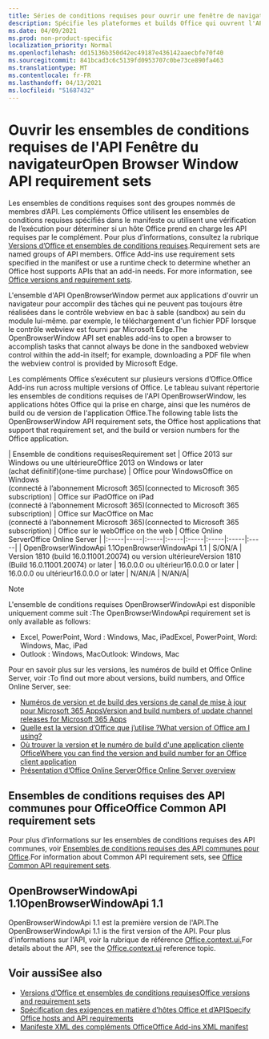 ```yaml
---
title: Séries de conditions requises pour ouvrir une fenêtre de navigateur
description: Spécifie les plateformes et builds Office qui ouvrent l'API openBrowserWindow.
ms.date: 04/09/2021
ms.prod: non-product-specific
localization_priority: Normal
ms.openlocfilehash: dd15136b350d42ec49187e436142aaecbfe70f40
ms.sourcegitcommit: 841bcad3c6c5139fd0953707c0be73ce890fa463
ms.translationtype: MT
ms.contentlocale: fr-FR
ms.lasthandoff: 04/13/2021
ms.locfileid: "51687432"
---
```

# <a name="open-browser-window-api-requirement-sets"></a><span data-ttu-id="343b3-103">Ouvrir les ensembles de conditions requises de l'API Fenêtre du navigateur</span><span class="sxs-lookup"><span data-stu-id="343b3-103">Open Browser Window API requirement sets</span></span>

<span data-ttu-id="343b3-p101">Les ensembles de conditions requises sont des groupes nommés de membres d’API. Les compléments Office utilisent les ensembles de conditions requises spécifiés dans le manifeste ou utilisent une vérification de l’exécution pour déterminer si un hôte Office prend en charge les API requises par le complément. Pour plus d’informations, consultez la rubrique [Versions d’Office et ensembles de conditions requises](../../develop/office-versions-and-requirement-sets.md).</span><span class="sxs-lookup"><span data-stu-id="343b3-p101">Requirement sets are named groups of API members. Office Add-ins use requirement sets specified in the manifest or use a runtime check to determine whether an Office host supports APIs that an add-in needs. For more information, see [Office versions and requirement sets](../../develop/office-versions-and-requirement-sets.md).</span></span>

<span data-ttu-id="343b3-107">L'ensemble d'API OpenBrowserWindow permet aux applications d'ouvrir un navigateur pour accomplir des tâches qui ne peuvent pas toujours être réalisées dans le contrôle webview en bac à sable (sandbox) au sein du module lui-même. par exemple, le téléchargement d'un fichier PDF lorsque le contrôle webview est fourni par Microsoft Edge.</span><span class="sxs-lookup"><span data-stu-id="343b3-107">The OpenBrowserWindow API set enables add-ins to open a browser to accomplish tasks that cannot always be done in the sandboxed webview control within the add-in itself; for example, downloading a PDF file when the webview control is provided by Microsoft Edge.</span></span>

<span data-ttu-id="343b3-108">Les compléments Office s’exécutent sur plusieurs versions d’Office.</span><span class="sxs-lookup"><span data-stu-id="343b3-108">Office Add-ins run across multiple versions of Office.</span></span> <span data-ttu-id="343b3-109">Le tableau suivant répertorie les ensembles de conditions requises de l'API OpenBrowserWindow, les applications hôtes Office qui la prise en charge, ainsi que les numéros de build ou de version de l'application Office.</span><span class="sxs-lookup"><span data-stu-id="343b3-109">The following table lists the OpenBrowserWindow API requirement sets, the Office host applications that support that requirement set, and the build or version numbers for the Office application.</span></span>

|  <span data-ttu-id="343b3-110">Ensemble de conditions requises</span><span class="sxs-lookup"><span data-stu-id="343b3-110">Requirement set</span></span>  | <span data-ttu-id="343b3-111">Office 2013 sur Windows ou une ultérieure</span><span class="sxs-lookup"><span data-stu-id="343b3-111">Office 2013 on Windows or later</span></span><br><span data-ttu-id="343b3-112">(achat définitif)</span><span class="sxs-lookup"><span data-stu-id="343b3-112">(one-time purchase)</span></span> | <span data-ttu-id="343b3-113">Office pour Windows</span><span class="sxs-lookup"><span data-stu-id="343b3-113">Office on Windows</span></span><br><span data-ttu-id="343b3-114">(connecté à l’abonnement Microsoft 365)</span><span class="sxs-lookup"><span data-stu-id="343b3-114">(connected to Microsoft 365 subscription)</span></span> |  <span data-ttu-id="343b3-115">Office sur iPad</span><span class="sxs-lookup"><span data-stu-id="343b3-115">Office on iPad</span></span><br><span data-ttu-id="343b3-116">(connecté à l’abonnement Microsoft 365)</span><span class="sxs-lookup"><span data-stu-id="343b3-116">(connected to Microsoft 365 subscription)</span></span>  |  <span data-ttu-id="343b3-117">Office sur Mac</span><span class="sxs-lookup"><span data-stu-id="343b3-117">Office on Mac</span></span><br><span data-ttu-id="343b3-118">(connecté à l’abonnement Microsoft 365)</span><span class="sxs-lookup"><span data-stu-id="343b3-118">(connected to Microsoft 365 subscription)</span></span>  | <span data-ttu-id="343b3-119">Office sur le web</span><span class="sxs-lookup"><span data-stu-id="343b3-119">Office on the web</span></span>  |  <span data-ttu-id="343b3-120">Office Online Server</span><span class="sxs-lookup"><span data-stu-id="343b3-120">Office Online Server</span></span>  |
|:-----|-----|:-----|:-----|:-----|:-----|:-----|:-----|
| <span data-ttu-id="343b3-121">OpenBrowserWindowApi 1.1</span><span class="sxs-lookup"><span data-stu-id="343b3-121">OpenBrowserWindowApi 1.1</span></span>  | <span data-ttu-id="343b3-122">S/O</span><span class="sxs-lookup"><span data-stu-id="343b3-122">N/A</span></span> | <span data-ttu-id="343b3-123">Version 1810 (build 16.0.11001.20074) ou version ultérieure</span><span class="sxs-lookup"><span data-stu-id="343b3-123">Version 1810 (Build 16.0.11001.20074) or later</span></span> | <span data-ttu-id="343b3-124">16.0.0.0 ou ultérieur</span><span class="sxs-lookup"><span data-stu-id="343b3-124">16.0.0.0 or later</span></span> | <span data-ttu-id="343b3-125">16.0.0.0 ou ultérieur</span><span class="sxs-lookup"><span data-stu-id="343b3-125">16.0.0.0 or later</span></span> | <span data-ttu-id="343b3-126">N/A</span><span class="sxs-lookup"><span data-stu-id="343b3-126">N/A</span></span> | <span data-ttu-id="343b3-127">N/A</span><span class="sxs-lookup"><span data-stu-id="343b3-127">N/A</span></span>|

> [!NOTE]
> <span data-ttu-id="343b3-128">L'ensemble de conditions requises OpenBrowserWindowApi est disponible uniquement comme suit :</span><span class="sxs-lookup"><span data-stu-id="343b3-128">The OpenBrowserWindowApi requirement set is only available as follows:</span></span>
>
> - <span data-ttu-id="343b3-129">Excel, PowerPoint, Word : Windows, Mac, iPad</span><span class="sxs-lookup"><span data-stu-id="343b3-129">Excel, PowerPoint, Word: Windows, Mac, iPad</span></span>
> - <span data-ttu-id="343b3-130">Outlook : Windows, Mac</span><span class="sxs-lookup"><span data-stu-id="343b3-130">Outlook: Windows, Mac</span></span>

<span data-ttu-id="343b3-131">Pour en savoir plus sur les versions, les numéros de build et Office Online Server, voir :</span><span class="sxs-lookup"><span data-stu-id="343b3-131">To find out more about versions, build numbers, and Office Online Server, see:</span></span>

- [<span data-ttu-id="343b3-132">Numéros de version et de build des versions de canal de mise à jour pour Microsoft 365 Apps</span><span class="sxs-lookup"><span data-stu-id="343b3-132">Version and build numbers of update channel releases for Microsoft 365 Apps</span></span>](/officeupdates/update-history-microsoft365-apps-by-date)
- [<span data-ttu-id="343b3-133">Quelle est la version d’Office que j’utilise ?</span><span class="sxs-lookup"><span data-stu-id="343b3-133">What version of Office am I using?</span></span>](https://support.office.com/article/What-version-of-Office-am-I-using-932788b8-a3ce-44bf-bb09-e334518b8b19)
- [<span data-ttu-id="343b3-134">Où trouver la version et le numéro de build d'une application cliente Office</span><span class="sxs-lookup"><span data-stu-id="343b3-134">Where you can find the version and build number for an Office client application</span></span>](https://support.office.com/article/version-and-build-numbers-of-update-channel-releases-ae942449-1fca-4484-898b-a933ea23def7)
- [<span data-ttu-id="343b3-135">Présentation d’Office Online Server</span><span class="sxs-lookup"><span data-stu-id="343b3-135">Office Online Server overview</span></span>](/officeonlineserver/office-online-server-overview)

## <a name="office-common-api-requirement-sets"></a><span data-ttu-id="343b3-136">Ensembles de conditions requises des API communes pour Office</span><span class="sxs-lookup"><span data-stu-id="343b3-136">Office Common API requirement sets</span></span>

<span data-ttu-id="343b3-137">Pour plus d’informations sur les ensembles de conditions requises des API communes, voir [Ensembles de conditions requises des API communes pour Office](office-add-in-requirement-sets.md).</span><span class="sxs-lookup"><span data-stu-id="343b3-137">For information about Common API requirement sets, see [Office Common API requirement sets](office-add-in-requirement-sets.md).</span></span>

## <a name="openbrowserwindowapi-11"></a><span data-ttu-id="343b3-138">OpenBrowserWindowApi 1.1</span><span class="sxs-lookup"><span data-stu-id="343b3-138">OpenBrowserWindowApi 1.1</span></span>

<span data-ttu-id="343b3-139">OpenBrowserWindowApi 1.1 est la première version de l'API.</span><span class="sxs-lookup"><span data-stu-id="343b3-139">The OpenBrowserWindowApi 1.1 is the first version of the API.</span></span> <span data-ttu-id="343b3-140">Pour plus d'informations sur l'API, voir la rubrique de référence [Office.context.ui.](/javascript/api/office/office.context#ui)</span><span class="sxs-lookup"><span data-stu-id="343b3-140">For details about the API, see the [Office.context.ui](/javascript/api/office/office.context#ui) reference topic.</span></span>

## <a name="see-also"></a><span data-ttu-id="343b3-141">Voir aussi</span><span class="sxs-lookup"><span data-stu-id="343b3-141">See also</span></span>

- [<span data-ttu-id="343b3-142">Versions d’Office et ensembles de conditions requises</span><span class="sxs-lookup"><span data-stu-id="343b3-142">Office versions and requirement sets</span></span>](../../develop/office-versions-and-requirement-sets.md)
- [<span data-ttu-id="343b3-143">Spécification des exigences en matière d’hôtes Office et d’API</span><span class="sxs-lookup"><span data-stu-id="343b3-143">Specify Office hosts and API requirements</span></span>](../../develop/specify-office-hosts-and-api-requirements.md)
- [<span data-ttu-id="343b3-144">Manifeste XML des compléments Office</span><span class="sxs-lookup"><span data-stu-id="343b3-144">Office Add-ins XML manifest</span></span>](../../develop/add-in-manifests.md)
